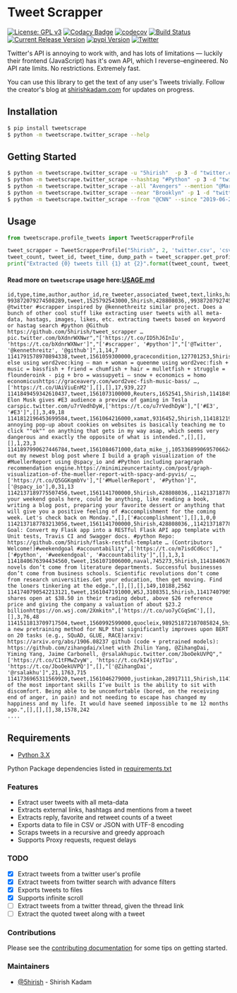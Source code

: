 # Tweet Scrapper

[![License: GPL v3](https://img.shields.io/badge/License-GPL%20v3-blue.svg)](https://www.gnu.org/licenses/gpl-3.0)
[![Codacy Badge](https://api.codacy.com/project/badge/Grade/5924d3402a2c43d0bf7affa6863872f6)](https://www.codacy.com/app/5hirish/tweet_scrapper?utm_source=github.com&amp;utm_medium=referral&amp;utm_content=5hirish/tweet_scrapper&amp;utm_campaign=Badge_Grade)
[![codecov](https://codecov.io/gh/5hirish/tweet_scrapper/branch/master/graph/badge.svg)](https://codecov.io/gh/5hirish/tweet_scrapper)
[![Build Status](https://travis-ci.org/5hirish/tweet_scrapper.svg?branch=master)](https://travis-ci.org/5hirish/tweet_scrapper)
[![Current Release Version](https://img.shields.io/github/release/5hirish/tweet_scrapper.svg)](https://github.com/5hirish/tweet_scrapper/releases)
[![pypi Version](https://img.shields.io/pypi/v/tweetscrape.svg)](https://pypi.python.org/pypi/tweetscrape)
[![Twitter](https://img.shields.io/twitter/follow/openebs.svg?style=social&label=Follow)](https://twitter.com/intent/follow?screen_name=5hirish)


Twitter's API is annoying to work with, and has lots of limitations — luckily their frontend (JavaScript) has it's own API, which I reverse–engineered. No API rate limits. No restrictions. Extremely fast.

You can use this library to get the text of any user's Tweets trivially. Follow the creator's blog at [shirishkadam.com](https://shirishkadam.com) for updates on progress.

## Installation
```bash
$ pip install tweetscrape
$ python -m tweetscrape.twitter_scrape --help
```

## Getting Started

```bash
$ python -m tweetscrape.twitter_scrape -u "5hirish"  -p 3 -d "twitter.csv" -f "csv"
$ python -m tweetscrape.twitter_scrape --hashtag "#Python" -p 3 -d "twitter.csv" -f "csv"
$ python -m tweetscrape.twitter_scrape --all "Avengers" --mention "@Marvel" -p 1 -d "twitter.csv" -f "csv"
$ python -m tweetscrape.twitter_scrape --near "Brooklyn" -p 1 -d "twitter.csv" -f "csv"
$ python -m tweetscrape.twitter_scrape --from "@CNN" --since "2019-06-20" --until "2019-06-23" -p 1 -d "twitter.csv" -f "csv"
```

## Usage

```python
from tweetscrape.profile_tweets import TweetScrapperProfile 

tweet_scrapper = TweetScrapperProfile("5hirish", 2, 'twitter.csv', 'csv')
tweet_count, tweet_id, tweet_time, dump_path = tweet_scrapper.get_profile_tweets()
print("Extracted {0} tweets till {1} at {2}".format(tweet_count, tweet_time, dump_path))
```
#### Read more on `tweetscrape` usage here:[USAGE.md](USAGE.md)
```csv
id,type,time,author,author_id,re_tweeter,associated_tweet,text,links,hashtags,mentions,reply_count,favorite_count,retweet_count
993872079274508289,tweet,1525792543000,5hirish,428808036,,993872079274508289,"Built @twitter #scrapper inspired by @kennethreitz similar project. Does a bunch of other cool stuff like extracting user tweets with all meta-data, hastags, images, likes, etc. extracting tweets based on keyword or hastag search #python @Github https://github.com/5hirish/tweet_scrapper …pic.twitter.com/bXdnrWXNwr","['https://t.co/ID5hJ6InIu', 'https://t.co/bXdnrWXNwr']","['#scrapper', '#python']","['@Twitter', '@kennethreitz', '@github']",1,14,7
1141791578970894338,tweet,1561059300000,gracecondition,127701253,5hirish,1141791578970894338,everyone else using word2vec:king – man + woman = queenme using word2vec:fish + music = bassfish + friend = chumfish + hair = mulletfish + struggle = flounderoink - pig + bro = wassupyeti – snow + economics = homo economicushttps://graceavery.com/word2vec-fish-music-bass/ …,['https://t.co/UAiViuEnM2'],[],[],17,939,227
1141849459342610437,tweet,1561073100000,Reuters,1652541,5hirish,1141849459342610437,WATCH: Elon Musk gives #E3 audience a preview of gaming in Tesla carspic.twitter.com/u7rVedhDyW,['https://t.co/u7rVedhDyW'],"['#E3', '#E3']",[],3,49,18
1141812196453699584,tweet,1561064216000,xamat,9316452,5hirish,1141812196453699584,"The annoying pop-up about cookies on websites is basically teaching me to click ""ok"" on anything that gets in my way asap, which seems very dangerous and exactly the opposite of what is intended.",[],[],[],1,23,3
1141897990627446784,tweet,1561084671000,data_mike_j,1053368990695706624,5hirish,1141897990627446784,Check out my newest blog post where I build a graph visualization of the #MuellerReport using @spacy_io and #Python including paragraph recommendation engine.https://minimizeuncertainty.com/post/graph-visualization-of-the-mueller-report-with-spacy-and-pyvis/ …,['https://t.co/Q5GGKqmbYv'],"['#MuellerReport', '#Python']",['@spacy_io'],0,31,13
1142137189775507456,tweet,1561141700000,5hirish,428808036,,1142137187783213056,"Share your weekend goals here, could be anything, like reading a book, writing a blog post, preparing your favorite dessert or anything that will give you a positive feeling of #accomplishment for the coming week. Let's check back on Monday.",[],['#accomplishment'],[],1,0,0
1142137187783213056,tweet,1561141700000,5hirish,428808036,,1142137187783213056,"Weekend Goal: Convert my Flask app into a RESTful Flask API app template with Unit tests, Travis CI and Swagger docs. #python Repo: https://github.com/5hirish/flask-restful-template … (Contributors Welcome!)#weekendgoal #accountability",['https://t.co/m7isdCd6cc'],"['#python', '#weekendgoal', '#accountability']",[],1,3,1
1141840676394434560,tweet,1561071006000,naval,745273,5hirish,1141840676394434560,"Lasting novels don’t come from literature departments. Successful businesses don’t come from business schools. Scientific revolutions don’t come from research universities.Get your education, then get moving. Find the loners tinkering at the edge.",[],[],[],149,10188,2562
1141740790542213121,tweet,1561047191000,WSJ,3108351,5hirish,1141740790542213121,"Slack shares open at $38.50 in their trading debut, above $26 reference price and giving the company a valuation of about $23.2 billionhttps://on.wsj.com/2Xmkitn",['https://t.co/uo7yCGqSmC'],[],[],3,76,48
1141511813709717504,tweet,1560992599000,quocleix,989251872107085824,5hirish,1141511813709717504,"XLNet: a new pretraining method for NLP that significantly improves upon BERT on 20 tasks (e.g., SQuAD, GLUE, RACE)arxiv: https://arxiv.org/abs/1906.08237 github (code + pretrained models): https://github.com/zihangdai/xlnet with Zhilin Yang, @ZihangDai, Yiming Yang, Jaime Carbonell, @rsalakhupic.twitter.com/JboOekUVPQ","['https://t.co/C1tFMwZvyW', 'https://t.co/kI4jsVzT1u', 'https://t.co/JboOekUVPQ']",[],"['@ZihangDai', '@rsalakhu']",21,1763,715
1141736965311569920,tweet,1561046279000,justinkan,28917111,5hirish,1141736965311569920,"One of the most important skills I’ve built is the ability to sit with discomfort. Being able to be uncomfortable (bored, on the receiving end of anger, in pain) and not needing to escape has changed my happiness and my life. It would have seemed impossible to me 12 months ago.",[],[],[],38,1578,242
....
```

## Requirements

* [Python 3.X](https://docs.python.org/3/)

Python Package dependencies listed in [requirements.txt](requirements.txt)

### Features

* Extract user tweets with all meta-data
* Extracts external links, hashtags and mentions from a tweet
* Extracts reply, favorite and retweet counts of a tweet
* Exports data to file in CSV or JSON with UTF-8 encoding
* Scraps tweets in a recursive and greedy approach
* Supports Proxy requests, request delays

### TODO

- [x] Extract tweets from a twitter user's profile
- [x] Extract tweets from twitter search with advance filters
- [x] Exports tweets to files
- [x] Supports infinite scroll
- [ ] Extract tweets from a twitter thread, given the thread link
- [ ] Extract the quoted tweet along with a tweet

### Contributions
Please see the [contributing documentation](docs/CONTRIBUTING.md) for some tips on getting started.

### Maintainers
* [@5hirish](https://github.com/5hirish) - Shirish Kadam
